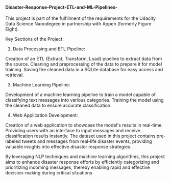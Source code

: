 #### Disaster-Response-Project-ETL-and-ML-Pipelines-
This project is part of the fulfillment of the requirements for the Udacity Data Science Nanodegree in partnership with Appen (formerly Figure Eight).

Key Sections of the Project:

1. Data Processing and ETL Pipeline:

Creation of an ETL (Extract, Transform, Load) pipeline to extract data from the source.
Cleaning and preprocessing of the data to prepare it for model training.
Saving the cleaned data in a SQLite database for easy access and retrieval.

3. Machine Learning Pipeline:

Development of a machine learning pipeline to train a model capable of classifying text messages into various categories.
Training the model using the cleaned data to ensure accurate classification.

4. Web Application Development:

Creation of a web application to showcase the model's results in real-time.
Providing users with an interface to input messages and receive classification results instantly.
The dataset used in this project contains pre-labeled tweets and messages from real-life disaster events, providing valuable insights into effective disaster response strategies.

By leveraging NLP techniques and machine learning algorithms, this project aims to enhance disaster response efforts by efficiently categorizing and prioritizing incoming messages, thereby enabling rapid and effective decision-making during critical situations

